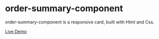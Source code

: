 # order-summary-component
order-summary-component is a responsive card, built with Html and Css.

<a href='https://hanieh-mn.github.io/order-summary-component/'>Live Demo</a>
